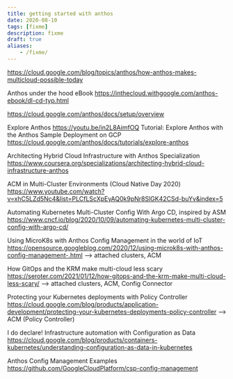 ```yaml
---
title: getting started with anthos
date: 2020-08-10
tags: [fixme]
description: fixme
draft: true
aliases:
    - /fixme/
---
```

https://cloud.google.com/blog/topics/anthos/how-anthos-makes-multicloud-possible-today

Anthos under the hood eBook
https://inthecloud.withgoogle.com/anthos-ebook/dl-cd-typ.html

https://cloud.google.com/anthos/docs/setup/overview

Explore Anthos
https://youtu.be/in2L8AimfOQ
Tutorial: Explore Anthos with the Anthos Sample Deployment on GCP
https://cloud.google.com/anthos/docs/tutorials/explore-anthos

Architecting Hybrid Cloud Infrastructure with Anthos Specialization
https://www.coursera.org/specializations/architecting-hybrid-cloud-infrastructure-anthos

ACM in Multi-Cluster Environments (Cloud Native Day 2020)
https://www.youtube.com/watch?v=xhC5LZd5Nc4&list=PLCfLScXpEyAQ0k9pNr8SlGK42CSd-buYv&index=5

Automating Kubernetes Multi-Cluster Config With Argo CD, inspired by ASM
https://www.cncf.io/blog/2020/10/09/automating-kubernetes-multi-cluster-config-with-argo-cd/


Using MicroK8s with Anthos Config Management in the world of IoT
https://opensource.googleblog.com/2020/12/using-microk8s-with-anthos-config-management-.html
--> attached clusters, ACM

How GitOps and the KRM make multi-cloud less scary
https://seroter.com/2021/01/12/how-gitops-and-the-krm-make-multi-cloud-less-scary/
--> attached clusters, ACM, Config Connector

Protecting your Kubernetes deployments with Policy Controller
https://cloud.google.com/blog/products/application-development/protecting-your-kubernetes-deployments-policy-controller
--> ACM (Policy Controller)



I do declare! Infrastructure automation with Configuration as Data
https://cloud.google.com/blog/products/containers-kubernetes/understanding-configuration-as-data-in-kubernetes


Anthos Config Management Examples
https://github.com/GoogleCloudPlatform/csp-config-management